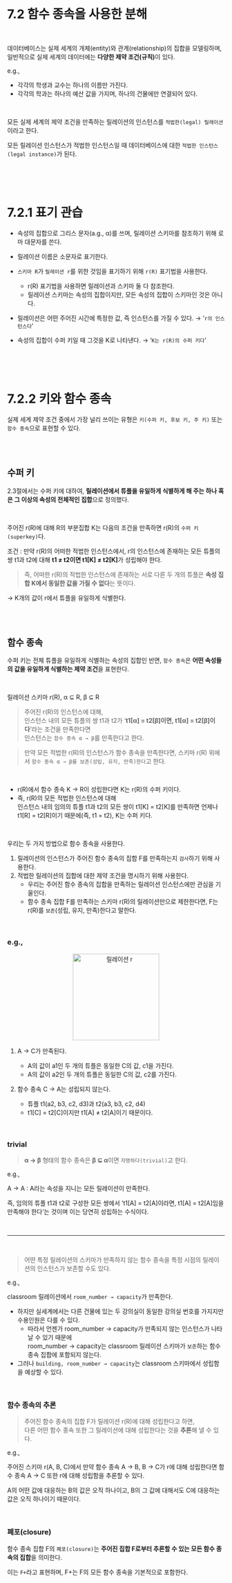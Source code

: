 # 7.2 함수 종속을 사용한 분해

<br/>

데이터베이스는 실제 세계의 개체(entity)와 관계(relationship)의 집합을 모델링하며, 일반적으로 실제 세계의 데이터에는 <b>다양한 제약 조건(규칙)</b>이 있다.

e.g.,

- 각각의 학생과 교수는 하나의 이름만 가진다.
- 각각의 학과는 하나의 예산 값을 가지며, 하나의 건물에만 연결되어 있다.

<br/>

모든 실제 세계의 제약 조건을 만족하는 릴레이션의 인스턴스를 `적법한(legal) 릴레이션`이라고 한다.

모든 릴레이션 인스턴스가 적법한 인스턴스일 때 데이터베이스에 대한 `적법한 인스턴스(legal instance)`가 된다.

<br/>
<br/>
<br/>

# 7.2.1 표기 관습

- 속성의 집합으로 그리스 문자(a.g., α)를 쓰며, 릴레이션 스키마를 참조하기 위해 로마 대문자를 쓴다.


- 릴레이션 이름은 소문자로 표기한다.


- `스키마 R`가 `릴레이션 r`를 위한 것임을 표기하기 위해 `r(R)` 표기법을 사용한다.
    - r(R) 표기법을 사용하면 릴레이션과 스키마 둘 다 참조한다.
    - 릴레이션 스키마는 속성의 집합이지만, 모든 속성의 집합이 스키마인 것은 아니다.


- 릴레이션은 어떤 주어진 시간에 특정한 값, 즉 인스턴스를 가질 수 있다. → ‘`r의 인스턴스다`’


- 속성의 집합이 수퍼 키일 때 그것을 K로 나타낸다. → ‘`K는 r(R)의 수퍼 키다`’

<br/>
<br/>
<br/>

# 7.2.2 키와 함수 종속

실제 세계 제약 조건 중에서 가장 널리 쓰이는 유형은 `키(수퍼 키, 후보 키, 주 키)` 또는 `함수 종속`으로 표현할 수 있다.

<br/>
<br/>

## 수퍼 키

2.3절에서는 수퍼 키에 대하여, **릴레이션에서 튜플을 유일하게 식별하게 해 주는 하나 혹은 그 이상의 속성의 전체적인 집합**으로 정의했다.

<br/>

주어진 r(R)에 대해 R의 부분집합 K는 다음의 조건을 만족하면 r(R)의 `수퍼 키(superkey)`다.

조건 : 만약 r(R)의 어떠한 적법한 인스턴스에서, r의 인스턴스에 존재하는 모든 튜플의 쌍 t1과 t2에 대해 <b>t1 ≠ t2이면 t1[K] ≠ t2[K]</b>가 성립해야 한다.

> 즉, 어떠한 r(R)의 적법한 인스턴스에 존재하는 서로 다른 두 개의 튜플은 **속성 집합 K에서 동일한 값을 가질 수 없다**는 뜻이다.

→ K개의 값이 r에서 튜플을 유일하게 식별한다.

<br/>
<br/>

## 함수 종속

수퍼 키는 전체 튜플을 유일하게 식별하는 속성의 집합인 반면, `함수 종속`은 **어떤 속성들의 값을 유일하게 식별하는 제약 조건**을 표현한다.

<br/>

릴레이션 스키마 r(R), α ⊆ R, β ⊆ R

> 주어진 r(R)의 인스턴스에 대해,  
> 인스턴스 내의 모든 튜플의 쌍 t1과 t2가 ‘**t1[α] = t2[β]이면, t1[α] = t2[β]이다**’라는 조건을 만족한다면  
> 인스턴스는 `함수 종속 α → β`를 만족한다고 한다.

> 만약 모든 적법한 r(R)의 인스턴스가 함수 종속을 만족한다면, 스키마 r(R) 위에서 `함수 종속 α → β를 보존(성립, 유지, 만족)한다`고 한다.

<br/>

- r(R)에서 함수 종속 K → R이 성립한다면 K는 r(R)의 수퍼 키이다.
- 즉, r(R)의 모든 적법한 인스턴스에 대해  
  인스턴스 내의 임의의 튜플 t1과 t2의 모든 쌍이 t1[K] = t2[K]를 만족하면 언제나 t1[R] = t2[R]이기 때문에(즉, t1 = t2), K는 수퍼 키다.

<br/>

우리는 두 가지 방법으로 함수 종속을 사용한다.

1. 릴레이션의 인스턴스가 주어진 함수 종속의 집합 F를 만족하는지 `검사`하기 위해 사용한다.
2. 적법한 릴레이션의 집합에 대한 제약 조건을 명시하기 위해 사용한다.
    - 우리는 주어진 함수 종속의 집합을 만족하는 릴레이션 인스턴스에만 관심을 기울인다.
    - 함수 종속 집합 F를 만족하는 스키마 r(R)의 릴레이션만으로 제한한다면,
      F는 r(R)를 `보존`(성립, 유지, 만족)한다고 말한다.

<br/>

### e.g.,

<p align="center"><img width="200" alt="릴레이션 r" src="https://user-images.githubusercontent.com/86337233/226095746-3088769b-f525-43cf-9788-3e8c78771c47.png">

<br/>

1. A → C가 만족된다.
    - A의 값이 a1인 두 개의 튜플은 동일한 C의 값, c1을 가진다.
    - A의 값이 a2인 두 개의 튜플은 동일한 C의 값, c2를 가진다.


2. 함수 종속 C → A는 성립되지 않는다.
    - 튜플 t1(a2, b3, c2, d3)과 t2(a3, b3, c2, d4)
    - t1[C] = t2[C]이지만 t1[A] ≠ t2[A]이기 때문이다.

<br/>

### trivial

> **α → β** 형태의 함수 종속은 **β ⊆ α**이면 `자명하다(trivial)`고 한다.

e.g.,

A → A : A라는 속성을 지니는 모든 릴레이션이 만족한다.

즉, 임의의 튜플 t1과 t2로 구성한 모든 쌍에서 ’t1[A] = t2[A]이라면, t1[A] = t2[A]임을 만족해야 한다’는 것이며 이는 당연히 성립하는 수식이다.

<br/>

---

<br/>

> 어떤 특정 릴레이션의 스키마가 만족하지 않는 함수 종속을 특정 시점의 릴레이션의 인스턴스가 보존할 수도 있다.

e.g.,

classroom 릴레이션에서 `room_number → capacity`가 만족한다.

- 하지만 실세계에서는 다른 건물에 있는 두 강의실이 동일한 강의실 번호를 가지지만 수용인원은 다를 수 있다.
    - 따라서 언젠가 room_number → capacity가 만족되지 않는 인스턴스가 나타날 수 있기 때문에  
      room_number → capacity는 classroom 릴레이션 스키마가 `보존`하는 함수 종속 집합에 포함되지 않는다.
- 그러나 `building, room_number → capacity`는 classroom 스키마에서 성립함을 예상할 수 있다.

<br/>

### 함수 종속의 추론

> 주어진 함수 종속의 집합 F가 릴레이션 r(R)에 대해 성립한다고 하면,  
> 다른 어떤 함수 종속 또한 그 릴레이션에 대해 성립한다는 것을 **추론**해 낼 수 있다.

e.g.,

주어진 스키마 r(A, B, C)에서 만약 함수 종속 A → B, B → C가 r에 대해 성립한다면 함수 종속 A → C 또한 r에 대해 성립함을 추론할 수 있다.

A의 어떤 값에 대응하는 B의 값은 오직 하나이고, B의 그 값에 대해서도 C에 대응하는 값은 오직 하나이기 때문이다.

<br/>

### 폐포(closure)

함수 종속 집합 F의 `폐포(closure)`는 **주어진 집합 F로부터 추론할 수 있는 모든 함수 종속의 집합**을 의미한다.

이는 `F+`라고 표현하며, F+는 F의 모든 함수 종속을 기본적으로 포함한다.
